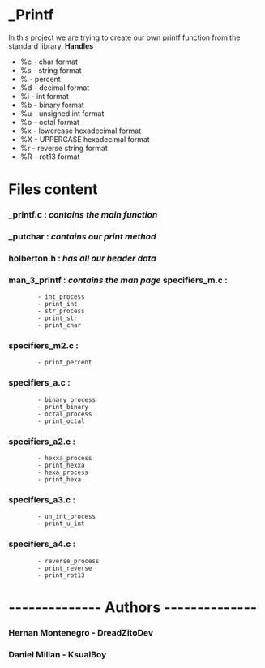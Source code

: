 # _Printf
In this project we are trying to create our own printf function from the standard library. 
**Handles**
 - %c - char format
 - %s - string format
 - % - percent
 - %d - decimal format
 - %i - int format
 - %b - binary format
 - %u - unsigned int format
 - %o - octal format
 - %x - lowercase hexadecimal format
 - %X - UPPERCASE hexadecimal format
 - %r - reverse string format
 - %R - rot13 format

# Files content
### _printf.c : *contains the main function* 
### _putchar : *contains our print method* 
### holberton.h : *has all our header data*

### man_3_printf : *contains the man page* specifiers_m.c :
			- int_process
			- print_int
			- str_process
			- print_str
			- print_char
### specifiers_m2.c :
			- print_percent
### specifiers_a.c :
			- binary process
			- print_binary
			- octal_process
			- print_octal
### specifiers_a2.c :
			- hexxa_process
			- print_hexxa
			- hexa_process
			- print_hexa
### specifiers_a3.c :
			- un_int_process
			- print_u_int
### specifiers_a4.c :
			- reverse_process
			- print_reverse
			- print_rot13
# -------------- Authors --------------
### Hernan Montenegro - DreadZitoDev
### Daniel Millan - KsualBoy

